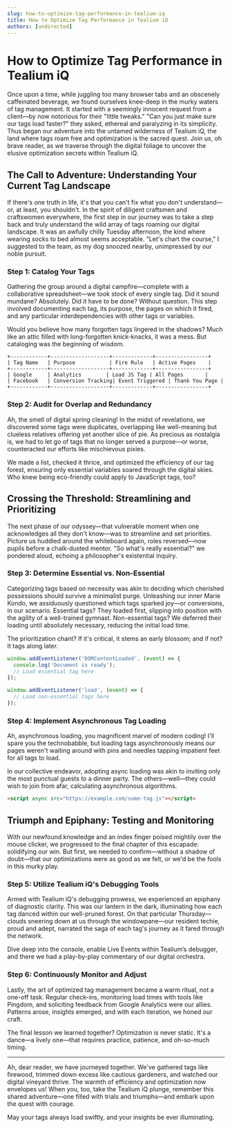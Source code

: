 ```yaml
---
slug: how-to-optimize-tag-performance-in-tealium-iq
title: How to Optimize Tag Performance in Tealium iQ
authors: [undirected]
---
```



# How to Optimize Tag Performance in Tealium iQ

Once upon a time, while juggling too many browser tabs and an obscenely caffeinated beverage, we found ourselves knee-deep in the murky waters of tag management. It started with a seemingly innocent request from a client—by now notorious for their "little tweaks." "Can you just make sure our tags load faster?" they asked, ethereal and paralyzing in its simplicity. Thus began our adventure into the untamed wilderness of Tealium iQ, the land where tags roam free and optimization is the sacred quest. Join us, oh brave reader, as we traverse through the digital foliage to uncover the elusive optimization secrets within Tealium iQ.

## The Call to Adventure: Understanding Your Current Tag Landscape

If there's one truth in life, it's that you can't fix what you don't understand—or, at least, you shouldn't. In the spirit of diligent craftsmen and craftswomen everywhere, the first step in our journey was to take a step back and truly understand the wild array of tags roaming our digital landscape. It was an awfully chilly Tuesday afternoon, the kind where wearing socks to bed almost seems acceptable. "Let's chart the course," I suggested to the team, as my dog snoozed nearby, unimpressed by our noble pursuit.

### Step 1: Catalog Your Tags

Gathering the group around a digital campfire—complete with a collaborative spreadsheet—we took stock of every single tag. Did it sound mundane? Absolutely. Did it have to be done? Without question. This step involved documenting each tag, its purpose, the pages on which it fired, and any particular interdependencies with other tags or variables. 

Would you believe how many forgotten tags lingered in the shadows? Much like an attic filled with long-forgotten knick-knacks, it was a mess. But cataloging was the beginning of wisdom. 

```
+------------+-------------------+-------------+-----------------+
| Tag Name   | Purpose           | Fire Rule   | Active Pages    |
+------------+-------------------+-------------+-----------------+
| Google     | Analytics        | Load JS Tag | All Pages       |
| Facebook   | Conversion Tracking| Event Triggered | Thank You Page |
+------------+-------------------+-------------+-----------------+
```

### Step 2: Audit for Overlap and Redundancy

Ah, the smell of digital spring cleaning! In the midst of revelations, we discovered some tags were duplicates, overlapping like well-meaning but clueless relatives offering yet another slice of pie. As precious as nostalgia is, we had to let go of tags that no longer served a purpose—or worse, counteracted our efforts like mischievous pixies.

We made a list, checked it thrice, and optimized the efficiency of our tag forest, ensuring only essential variables soared through the digital skies. Who knew being eco-friendly could apply to JavaScript tags, too?

## Crossing the Threshold: Streamlining and Prioritizing

The next phase of our odyssey—that vulnerable moment when one acknowledges all they don't know—was to streamline and set priorities. Picture us huddled around the whiteboard again, roles reversed—now pupils before a chalk-dusted mentor. "So what's really essential?" we pondered aloud, echoing a philosopher's existential inquiry.

### Step 3: Determine Essential vs. Non-Essential

Categorizing tags based on necessity was akin to deciding which cherished possessions should survive a minimalist purge. Unleashing our inner Marie Kondo, we assiduously questioned which tags sparked joy—or conversions, in our scenario. Essential tags? They loaded first, slipping into position with the agility of a well-trained gymnast. Non-essential tags? We deferred their loading until absolutely necessary, reducing the initial load time. 

The prioritization chant? If it's critical, it stems an early blossom; and if not? It tags along later.

```javascript
window.addEventListener('DOMContentLoaded', (event) => {
  console.log('Document is ready');
  // Load essential tag here
});

window.addEventListener('load', (event) => {
  // Load non-essential tags here
});
```

### Step 4: Implement Asynchronous Tag Loading

Ah, asynchronous loading, you magnificent marvel of modern coding! I'll spare you the technobabble, but loading tags asynchronously means our pages weren't waiting around with pins and needles tapping impatient feet for all tags to load. 

In our collective endeavor, adopting async loading was akin to inviting only the most punctual guests to a dinner party. The others—well—they could wish to join from afar, calculating asynchronous algorithms.

```html
<script async src="https://example.com/some-tag.js"></script>
```

## Triumph and Epiphany: Testing and Monitoring

With our newfound knowledge and an index finger poised mightily over the mouse clicker, we progressed to the final chapter of this escapade: solidifying our win. But first, we needed to confirm—without a shadow of doubt—that our optimizations were as good as we felt, or we'd be the fools in this murky play. 

### Step 5: Utilize Tealium iQ's Debugging Tools

Armed with Tealium iQ's debugging prowess, we experienced an epiphany of diagnostic clarity. This was our lantern in the dark, illuminating how each tag danced within our well-pruned forest. On that particular Thursday—clouds sneering down at us through the windowpane—our resident techie, proud and adept, narrated the saga of each tag's journey as it fared through the network.

Dive deep into the console, enable Live Events within Tealium’s debugger, and there we had a play-by-play commentary of our digital orchestra.

### Step 6: Continuously Monitor and Adjust

Lastly, the art of optimized tag management became a warm ritual, not a one-off task. Regular check-ins, monitoring load times with tools like Pingdom, and soliciting feedback from Google Analytics were our allies. Patterns arose, insights emerged, and with each iteration, we honed our craft. 

The final lesson we learned together? Optimization is never static. It's a dance—a lively one—that requires practice, patience, and oh-so-much timing.

---

Ah, dear reader, we have journeyed together. We've gathered tags like firewood, trimmed down excess like cautious gardeners, and watched our digital vineyard thrive. The warmth of efficiency and optimization now envelopes us! When you, too, take the Tealium iQ plunge, remember this shared adventure—one filled with trials and triumphs—and embark upon the quest with courage. 

May your tags always load swiftly, and your insights be ever illuminating.